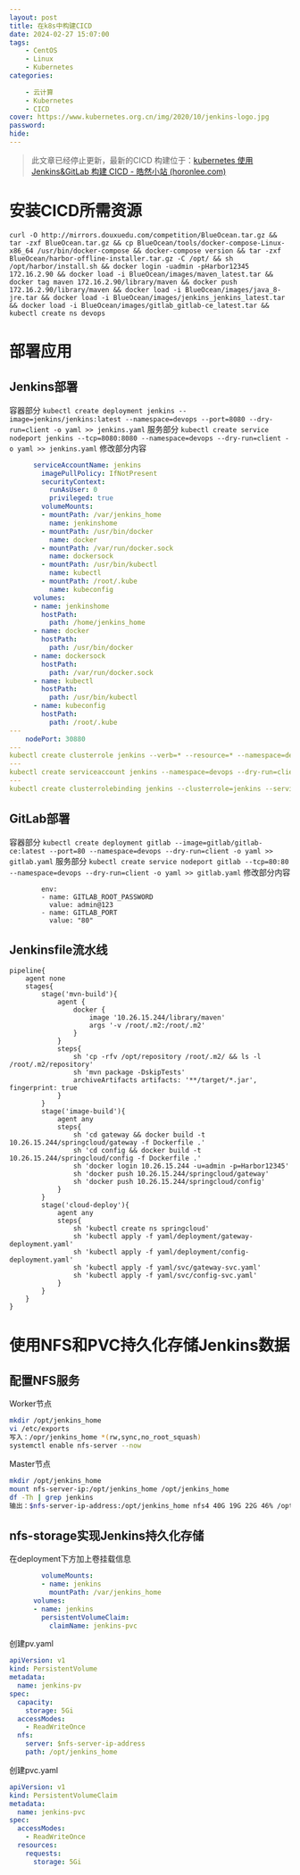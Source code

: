 ```yaml
---
layout: post
title: 在k8s中构建CICD
date: 2024-02-27 15:07:00
tags: 
    - CentOS
    - Linux
    - Kubernetes
categories: 
    
    - 云计算
    - Kubernetes
    - CICD
cover: https://www.kubernetes.org.cn/img/2020/10/jenkins-logo.jpg
password: 
hide: 
---
```

> 此文章已经停止更新，最新的CICD 构建位于：[kubernetes 使用 Jenkins&GitLab 构建 CICD - 皓然小站 (horonlee.com)](https://blog.horonlee.com/posts/KubernetesJenkinCICD)
# 安装CICD所需资源
`curl -O http://mirrors.douxuedu.com/competition/BlueOcean.tar.gz && tar -zxf BlueOcean.tar.gz && cp BlueOcean/tools/docker-compose-Linux-x86_64 /usr/bin/docker-compose && docker-compose version && tar -zxf BlueOcean/harbor-offline-installer.tar.gz -C /opt/ && sh /opt/harbor/install.sh && docker login -uadmin -pHarbor12345 172.16.2.90 && docker load -i BlueOcean/images/maven_latest.tar && docker tag maven 172.16.2.90/library/maven && docker push 172.16.2.90/library/maven && docker load -i BlueOcean/images/java_8-jre.tar && docker load -i BlueOcean/images/jenkins_jenkins_latest.tar && docker load -i BlueOcean/images/gitlab_gitlab-ce_latest.tar && kubectl create ns devops`

<!-- more -->

# 部署应用
## Jenkins部署
容器部分
`kubectl create deployment jenkins --image=jenkins/jenkins:latest --namespace=devops --port=8080 --dry-run=client -o yaml >> jenkins.yaml`
服务部分
`kubectl create service nodeport jenkins --tcp=8080:8080 --namespace=devops --dry-run=client -o yaml >> jenkins.yaml`
修改部分内容
```yaml
      serviceAccountName: jenkins
        imagePullPolicy: IfNotPresent
        securityContext: 
          runAsUser: 0
          privileged: true
        volumeMounts:
        - mountPath: /var/jenkins_home
          name: jenkinshome
        - mountPath: /usr/bin/docker
          name: docker
        - mountPath: /var/run/docker.sock
          name: dockersock
        - mountPath: /usr/bin/kubectl
          name: kubectl
        - mountPath: /root/.kube
          name: kubeconfig
      volumes:
      - name: jenkinshome
        hostPath:
          path: /home/jenkins_home
      - name: docker
        hostPath:
          path: /usr/bin/docker
      - name: dockersock
        hostPath:
          path: /var/run/docker.sock
      - name: kubectl
        hostPath:
          path: /usr/bin/kubectl
      - name: kubeconfig
        hostPath:
          path: /root/.kube
---
    nodePort: 30880
---
kubectl create clusterrole jenkins --verb=* --resource=* --namespace=devops --dry-run=client -o yaml >> jenkins.yaml
---
kubectl create serviceaccount jenkins --namespace=devops --dry-run=client -o yaml >> jenkins.yaml
---
kubectl create clusterrolebinding jenkins --clusterrole=jenkins --serviceaccount=devops:jenkins --namespace=devops --dry-run=client -o yaml >> jenkins.yaml
```
## GitLab部署
容器部分
`kubectl create deployment gitlab --image=gitlab/gitlab-ce:latest --port=80 --namespace=devops --dry-run=client -o yaml >> gitlab.yaml`
服务部分
`kubectl create service nodeport gitlab --tcp=80:80 --namespace=devops --dry-run=client -o yaml >> gitlab.yaml`
修改部分内容
```
        env:
        - name: GITLAB_ROOT_PASSWORD
          value: admin@123
        - name: GITLAB_PORT
          value: "80"
```
## Jenkinsfile流水线
```
pipeline{
    agent none
    stages{
        stage('mvn-build'){
            agent {
                docker {
                    image '10.26.15.244/library/maven'
                    args '-v /root/.m2:/root/.m2'
                }
            }
            steps{
                sh 'cp -rfv /opt/repository /root/.m2/ && ls -l /root/.m2/repository'
                sh 'mvn package -DskipTests'
                archiveArtifacts artifacts: '**/target/*.jar', fingerprint: true 
            }
        }
        stage('image-build'){
            agent any
            steps{
                sh 'cd gateway && docker build -t 10.26.15.244/springcloud/gateway -f Dockerfile .'
                sh 'cd config && docker build -t 10.26.15.244/springcloud/config -f Dockerfile .'
                sh 'docker login 10.26.15.244 -u=admin -p=Harbor12345'
                sh 'docker push 10.26.15.244/springcloud/gateway'
                sh 'docker push 10.26.15.244/springcloud/config'
            }
        }
        stage('cloud-deploy'){
            agent any
            steps{
                sh 'kubectl create ns springcloud'
                sh 'kubectl apply -f yaml/deployment/gateway-deployment.yaml'
                sh 'kubectl apply -f yaml/deployment/config-deployment.yaml'
                sh 'kubectl apply -f yaml/svc/gateway-svc.yaml'
                sh 'kubectl apply -f yaml/svc/config-svc.yaml'
            }
        }
    }
}
```

# 使用NFS和PVC持久化存储Jenkins数据

## 配置NFS服务

Worker节点

```bash
mkdir /opt/jenkins_home
vi /etc/exports
写入：/opr/jenkins_home *(rw,sync,no_root_squash)
systemctl enable nfs-server --now
```

Master节点

```bash
mkdir /opt/jenkins_home
mount nfs-server-ip:/opt/jenkins_home /opt/jenkins_home
df -Th | grep jenkins
输出：$nfs-server-ip-address:/opt/jenkins_home nfs4 40G 19G 22G 46% /opt/jenkins_home
```

## nfs-storage实现Jenkins持久化存储



在deployment下方加上卷挂载信息

```yaml
        volumeMounts:
        - name: jenkins
          mountPath: /var/jenkins_home
      volumes:
      - name: jenkins
        persistentVolumeClaim:
          claimName: jenkins-pvc
```

创建pv.yaml

```yaml
apiVersion: v1
kind: PersistentVolume
metadata:
  name: jenkins-pv
spec:
  capacity:
    storage: 5Gi
  accessModes:
    - ReadWriteOnce
  nfs:
    server: $nfs-server-ip-address
    path: /opt/jenkins_home
```

创建pvc.yaml

```yaml
apiVersion: v1
kind: PersistentVolumeClaim
metadata:
  name: jenkins-pvc
spec:
  accessModes:
    - ReadWriteOnce
  resources:
    requests:
      storage: 5Gi
```

